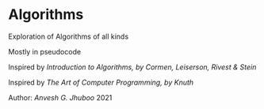 # Algorithms

Exploration of Algorithms of all kinds

Mostly in pseudocode

Inspired by *Introduction to Algorithms, by Cormen, Leiserson, Rivest & Stein*

Inspired by *The Art of Computer Programming, by Knuth*

Author: *Anvesh G. Jhuboo*  2021
